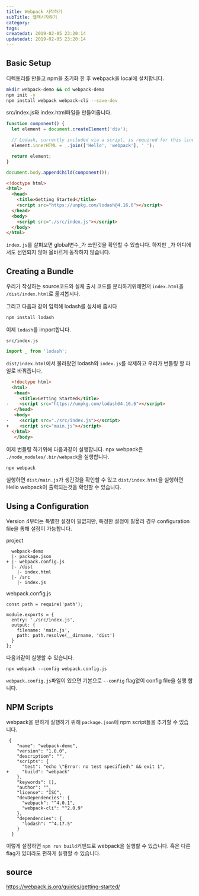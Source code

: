 ```yaml
---
title: Webpack 시작하기
subTitle: 웹팩시작하기
category: 
tags: 
createdat: 2019-02-05 23:20:14
updatedat: 2019-02-05 23:20:14
---
```


## Basic Setup
디렉토리를 만들고 npm을 초기화 한 후 webpack을 local에 설치합니다.
```sh
mkdir webpack-demo && cd webpack-demo
npm init -y
npm install webpack webpack-cli --save-dev
```

src/index.js와 index.html파일을 만들어줍니다.

```javascript
function component() {
  let element = document.createElement('div');

  // Lodash, currently included via a script, is required for this line to work
  element.innerHTML = _.join(['Hello', 'webpack'], ' ');

  return element;
}

document.body.appendChild(component());
```

```html
<!doctype html>
<html>
  <head>
    <title>Getting Started</title>
    <script src="https://unpkg.com/lodash@4.16.6"></script>
  </head>
  <body>
    <script src="./src/index.js"></script>
  </body>
</html>
```

`index.js`를 살펴보면 global변수`_`가 쓰인것을 확인할 수 있습니다. 하지만 
`_`가 어디에서도 선언되지 않아 올바르게 동작하지 않습니다.

## Creating a Bundle
우리가 작성하는 source코드와 실체 출시 코드를 분리하기위해먼저 `index.html`을 
`/dist/index.html`로 옮겨봅시다.

그리고 다음과 같이 입력해 lodash를 설치해 줍시다

```sh
npm install lodash
```

이제 `lodash`를 import합니다.

`src/index.js`
```javascript
import _ from 'lodash';
```

`dist/index.html`에서 불러왔던 lodash와 `index.js`를 삭제하고 우리가 번들링 할 
파일로 바꿔줍니다.
```html
  <!doctype html>
  <html>
   <head>
     <title>Getting Started</title>
-    <script src="https://unpkg.com/lodash@4.16.6"></script>
   </head>
   <body>
-    <script src="./src/index.js"></script>
+    <script src="main.js"></script>
  </html>
   </body>
```

이제 번들링 하기위해 다음과같이 실행합니다.
npx webpack은 `./node_modules/.bin/webpack`을 실행합니다.
```sh
npx webpack
```

실행하면 `dist/main.js`가 생긴것을 확인할 수 있고 `dist/index.html`을 실행하면
Hello webpack이 출력되는것을 확인할 수 있습니다.

## Using a Configuration
Version 4부터는 특별한 설정이 필없지만, 특정한 설정이 필욯라 경우 configuration 
file을 통해 설정이 가능합니다.

project
```
  webpack-demo
  |- package.json
+ |- webpack.config.js
  |- /dist
    |- index.html
  |- /src
    |- index.js
```

webpack.config.js
```
const path = require('path');

module.exports = {
  entry: './src/index.js',
  output: {
    filename: 'main.js',
    path: path.resolve(__dirname, 'dist')
  }
};
```

다음과같이 실행할 수 있습니다.
```
npx webpack --config webpack.config.js

```

`webpack.config.js`파일이 있으면 기본으로 `--config` flag없이 config file을 실행
합니다.

## NPM Scripts
webpack을 편하게 실행하기 위해 `package.json`에 npm script들을 추가할 수 
있습니다.

```
 {
    "name": "webpack-demo",
    "version": "1.0.0",
    "description": "",
    "scripts": {
      "test": "echo \"Error: no test specified\" && exit 1",
+     "build": "webpack"
    },
    "keywords": [],
    "author": "",
    "license": "ISC",
    "devDependencies": {
      "webpack": "^4.0.1",
      "webpack-cli": "^2.0.9"
    },
    "dependencies": {
      "lodash": "^4.17.5"
    }
  }
```

이렇게 설정하면 `npm run build`커맨드로 webpack을 실행할 수 있습니다. 혹은 다른
flag가 있더라도 편하게 실행할 수 있습니다.

## source
https://webpack.js.org/guides/getting-started/

